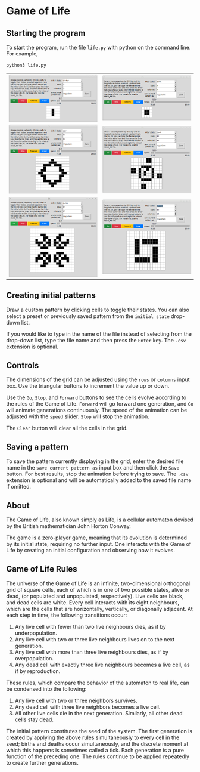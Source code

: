 Game of Life
=======

Starting the program
-----------
To start the program, run the file `life.py` with python on the command line. For example,

    python3 life.py

|  |  |
| ------------- | ------------- |
| ![screenshot of program running with the blinker pattern, animated](pattern_images/animated_blinker.gif "blinker pattern")  | ![screenshot of program running with the block pattern, animated](pattern_images/animated_block.gif "animated block pattern")  |
| ![screenshot of program running with the star pattern, animated](pattern_images/animated_star.gif "star pattern")  | ![screenshot of program running with the clock pattern, animated](pattern_images/animated_clock.gif "animated clock pattern")  |
| ![screenshot of program running with the pulsar pattern, animated](pattern_images/animated_pulsar.gif "pulsar pattern")  | ![screenshot of program running with the galaxy pattern, animated](pattern_images/animated_galaxy.gif "animated galaxy pattern")  |

Creating initial patterns
-----------
Draw a custom pattern by clicking cells to toggle their states. You can also select a preset or previously saved pattern from the `initial state` drop-down list. 

If you would like to type in the name of the file instead of selecting from the drop-down list, type the file name and then press the `Enter` key. The `.csv` extension is optional.

Controls
-----------
The dimensions of the grid can be adjusted using the `rows` or `columns` input box. Use the triangular buttons to increment the value up or down. 

Use the `Go`, `Stop`, and `Forward` buttons to see the cells evolve according to the rules of the Game of Life. `Forward` will go forward one generation, and `Go` will animate generations continuously. The speed of the animation can be adjusted with the `speed` slider. `Stop` will stop the animation. 

The `Clear` button will clear all the cells in the grid.

Saving a pattern
-----------
To save the pattern currently displaying in the grid, enter the desired file name in the `save current pattern as` input box and then click the `Save` button. For best results, stop the animation before trying to save. The `.csv` extension is optional and will be automatically added to the saved file name if omitted.

About
-----------
The Game of Life, also known simply as Life, is a cellular automaton devised by the British mathematician John Horton Conway.

The game is a zero-player game, meaning that its evolution is determined by its initial state, requiring no further input. One interacts with the Game of Life by creating an initial configuration and observing how it evolves. 

Game of Life Rules
-----------
The universe of the Game of Life is an infinite, two-dimensional orthogonal grid of square cells, each of which is in one of two possible states, alive or dead, (or populated and unpopulated, respectively). Live cells are black, and dead cells are white. Every cell interacts with its eight neighbours, which are the cells that are horizontally, vertically, or diagonally adjacent. At each step in time, the following transitions occur:

1. Any live cell with fewer than two live neighbours dies, as if by underpopulation.
2. Any live cell with two or three live neighbours lives on to the next generation.
3. Any live cell with more than three live neighbours dies, as if by overpopulation.
4. Any dead cell with exactly three live neighbours becomes a live cell, as if by reproduction.

These rules, which compare the behavior of the automaton to real life, can be condensed into the following:

1. Any live cell with two or three neighbors survives.
2. Any dead cell with three live neighbors becomes a live cell.
3. All other live cells die in the next generation. Similarly, all other dead cells stay dead.

The initial pattern constitutes the seed of the system. The first generation is created by applying the above rules simultaneously to every cell in the seed; births and deaths occur simultaneously, and the discrete moment at which this happens is sometimes called a tick. Each generation is a pure function of the preceding one. The rules continue to be applied repeatedly to create further generations. 

